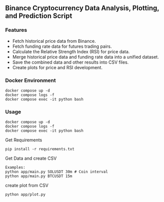## Binance Cryptocurrency Data Analysis, Plotting, and Prediction Script

### Features

* Fetch historical price data from Binance.
* Fetch funding rate data for futures trading pairs.
* Calculate the Relative Strength Index (RSI) for price data.
* Merge historical price data and funding rate data into a unified dataset.
* Save the combined data and other results into CSV files.
* Create plots for price and RSI development.

### Docker Environment

    docker compose up -d
    docker compose logs -f
    docker compose exec -it python bash

### Usage

    docker compose up -d
    docker compose logs -f
    docker compose exec -it python bash

Get Requirements
    
    pip install -r requirements.txt
    
Get Data and create CSV


    Examples:
    python app/main.py SOLUSDT 30m # Coin interval
    python app/main.py BTCUSDT 15m

create plot from CSV

    python app/plot.py
    
